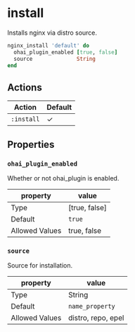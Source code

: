 # install

Installs nginx via distro source.

```ruby
nginx_install 'default' do
  ohai_plugin_enabled [true, false]
  source              String
end
```

## Actions

| Action     | Default  |
| ---------- | -------- |
| `:install` | &#x2713; |

## Properties

### `ohai_plugin_enabled`

Whether or not ohai_plugin is enabled.

| property       | value         |
| -------------- | ------------- |
| Type           | [true, false] |
| Default        | `true`        |
| Allowed Values | true, false   |

### `source`

Source for installation.

| property       | value              |
| -------------- | ------------------ |
| Type           | String             |
| Default        | `name_property`    |
| Allowed Values | distro, repo, epel |
